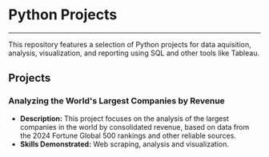 # Python Projects

---

This repository features a selection of Python projects for data aquisition, analysis, visualization, and reporting using SQL and other tools like Tableau. 

## Projects

### **Analyzing the World's Largest Companies by Revenue**

- **Description:** This project focuses on the analysis of the largest companies in the world by consolidated revenue, based on data from the 2024 Fortune Global 500 rankings and other reliable sources.
- **Skills Demonstrated:** Web scraping, analysis and visualization.

